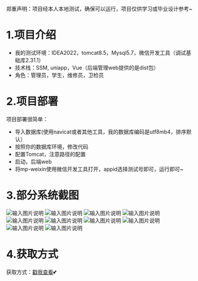 郑重声明：项目经本人本地测试，确保可以运行，项目仅供学习或毕业设计参考~

# 1.项目介绍
- 我的测试环境：IDEA2022，tomcat8.5，Mysql5.7，微信开发工具（调试基础库2.31.1）
 - 技术栈：SSM, uniapp，Vue（后端管理web提供的是dist包）
 - 角色：管理员，学生，维修员，卫检员
# 2.项目部署
项目部署很简单：
- 导入数据库(使用navicat或者其他工具，我的数据库编码是utf8mb4，排序默认）
- 按照你的数据库环境，修改代码
- 配置Tomcat，注意路径的配置
- 启动，后端web
- 将mp-weixin使用微信开发工具打开，appid选择测试号即可，运行即可~
# 3.部分系统截图
![输入图片说明](1.png)
![输入图片说明](2.png)
![输入图片说明](3.png)
![输入图片说明](4.png)
![输入图片说明](5.png)
![输入图片说明](6.png)
![输入图片说明](7.png)
![输入图片说明](8.png)
![输入图片说明](9.png)
![输入图片说明](ER图.png)
# 4.获取方式
获取方式：[戳我查看](https://gitee.com/aven999/mall)💕